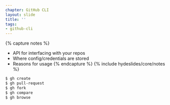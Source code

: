```yaml
---
chapter: GitHub CLI
layout: slide
title: ''
tags:
- github-cli
---
```


{% capture notes %}
* API for interfacing with your repos
* Where config/credentials are stored
* Reasons for usage
{% endcapture %}
{% include hydeslides/core/notes %}

```bash
$ gh create
$ gh pull-request
$ gh fork
$ gh compare
$ gh browse
```
